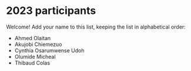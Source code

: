 # 2023 participants

Welcome! Add your name to this list, keeping the list in alphabetical order:

- Ahmed Olaitan
- Akujobi Chiemezuo
- Cynthia Osarumwense Udoh
- Olumide Micheal
- Thibaud Colas
